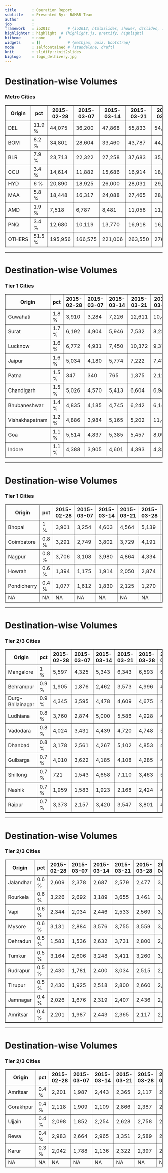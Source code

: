 ```yaml
---
title       : Operation Report
subtitle    : Presented By:- BAM&R Team
author      :
job         : 
framework   : io2012        # {io2012, html5slides, shower, dzslides, ...}
highlighter : highlight  # {highlight.js, prettify, highlight}
hitheme     : none      # 
widgets     : []            # {mathjax, quiz, bootstrap}
mode        : selfcontained # {standalone, draft}
knit        : slidify::knit2slides
biglogo     : logo_delhivery.jpg
---
```











# Destination-wise Volumes
### Metro Cities
<!-- html table generated in R 3.1.3 by xtable 1.7-4 package -->
<!-- Fri Apr 17 13:11:46 2015 -->
<table border=1>
<tr> <th> Origin </th> <th> pct </th> <th> 2015-02-28 </th> <th> 2015-03-07 </th> <th> 2015-03-14 </th> <th> 2015-03-21 </th> <th> 2015-03-28 </th> <th> 2015-04-04 </th> <th> 2015-04-11 </th>  </tr>
  <tr> <td>  DEL    </td> <td>  11.9 % </td> <td>  44,075 </td> <td>  36,200 </td> <td>  47,868 </td> <td>  55,833 </td> <td>  54,007 </td> <td>  55,721 </td> <td>  50,053 </td> </tr>
  <tr> <td>  BOM    </td> <td>  8.2 %  </td> <td>  34,801 </td> <td>  28,604 </td> <td>  33,460 </td> <td>  43,787 </td> <td>  44,373 </td> <td>  51,107 </td> <td>  34,503 </td> </tr>
  <tr> <td>  BLR    </td> <td>  7.9 %  </td> <td>  23,713 </td> <td>  22,322 </td> <td>  27,258 </td> <td>  37,683 </td> <td>  35,162 </td> <td>  39,068 </td> <td>  33,441 </td> </tr>
  <tr> <td>  CCU    </td> <td>  3.4 %  </td> <td>  14,614 </td> <td>  11,882 </td> <td>  15,686 </td> <td>  16,914 </td> <td>  18,062 </td> <td>  21,865 </td> <td>  14,276 </td> </tr>
  <tr> <td>  HYD    </td> <td>  6 %    </td> <td>  20,890 </td> <td>  18,925 </td> <td>  26,000 </td> <td>  28,031 </td> <td>  29,270 </td> <td>  34,602 </td> <td>  25,363 </td> </tr>
  <tr> <td>  MAA    </td> <td>  5.8 %  </td> <td>  18,448 </td> <td>  16,317 </td> <td>  24,088 </td> <td>  27,465 </td> <td>  28,123 </td> <td>  34,306 </td> <td>  24,603 </td> </tr>
  <tr> <td>  AMD    </td> <td>  1.9 %  </td> <td>   7,518 </td> <td>   6,787 </td> <td>   8,481 </td> <td>  11,058 </td> <td>  11,064 </td> <td>  11,698 </td> <td>   7,956 </td> </tr>
  <tr> <td>  PNQ    </td> <td>  3.4 %  </td> <td>  12,680 </td> <td>  10,119 </td> <td>  13,770 </td> <td>  16,918 </td> <td>  16,907 </td> <td>  18,439 </td> <td>  14,435 </td> </tr>
  <tr> <td>  OTHERS </td> <td>  51.5 % </td> <td> 195,956 </td> <td> 166,575 </td> <td> 221,006 </td> <td> 263,550 </td> <td> 276,378 </td> <td> 308,934 </td> <td> 217,674 </td> </tr>
   </table>

---
  
# Destination-wise Volumes
### Tier 1 Cities
<!-- html table generated in R 3.1.3 by xtable 1.7-4 package -->
<!-- Fri Apr 17 13:11:46 2015 -->
<table border=1>
<tr> <th> Origin </th> <th> pct </th> <th> 2015-02-28 </th> <th> 2015-03-07 </th> <th> 2015-03-14 </th> <th> 2015-03-21 </th> <th> 2015-03-28 </th> <th> 2015-04-04 </th> <th> 2015-04-11 </th>  </tr>
  <tr> <td> Guwahati       </td> <td>          1.8 % </td> <td>          3,910 </td> <td>          3,284 </td> <td>          7,226 </td> <td>         12,611 </td> <td>         10,429 </td> <td>         12,616 </td> <td>          7,435 </td> </tr>
  <tr> <td> Surat          </td> <td>          1.7 % </td> <td>          6,192 </td> <td>          4,904 </td> <td>          5,946 </td> <td>          7,532 </td> <td>          8,254 </td> <td>         12,021 </td> <td>          7,216 </td> </tr>
  <tr> <td> Lucknow        </td> <td>          1.6 % </td> <td>          6,772 </td> <td>          4,931 </td> <td>          7,450 </td> <td>         10,372 </td> <td>          9,374 </td> <td>          9,422 </td> <td>          6,712 </td> </tr>
  <tr> <td> Jaipur         </td> <td>          1.6 % </td> <td>          5,034 </td> <td>          4,180 </td> <td>          5,774 </td> <td>          7,222 </td> <td>          7,437 </td> <td>          7,968 </td> <td>          6,690 </td> </tr>
  <tr> <td> Patna          </td> <td>          1.5 % </td> <td>            347 </td> <td>            340 </td> <td>            765 </td> <td>          1,375 </td> <td>          2,120 </td> <td>          5,916 </td> <td>          6,323 </td> </tr>
  <tr> <td> Chandigarh     </td> <td>          1.5 % </td> <td>          5,026 </td> <td>          4,570 </td> <td>          5,413 </td> <td>          6,604 </td> <td>          6,949 </td> <td>          7,142 </td> <td>          6,203 </td> </tr>
  <tr> <td> Bhubaneshwar   </td> <td>          1.4 % </td> <td>          4,835 </td> <td>          4,185 </td> <td>          4,745 </td> <td>          6,242 </td> <td>          6,142 </td> <td>          7,496 </td> <td>          5,889 </td> </tr>
  <tr> <td> Vishakhapatnam </td> <td>          1.2 % </td> <td>          4,886 </td> <td>          3,984 </td> <td>          5,165 </td> <td>          5,202 </td> <td>         11,484 </td> <td>          8,564 </td> <td>          4,858 </td> </tr>
  <tr> <td> Goa            </td> <td>          1.1 % </td> <td>          5,514 </td> <td>          4,837 </td> <td>          5,385 </td> <td>          5,457 </td> <td>          8,094 </td> <td>          8,455 </td> <td>          4,632 </td> </tr>
  <tr> <td> Indore         </td> <td>          1.1 % </td> <td>          4,388 </td> <td>          3,905 </td> <td>          4,601 </td> <td>          4,393 </td> <td>          4,339 </td> <td>          4,719 </td> <td>          4,561 </td> </tr>
   </table>

---
  
# Destination-wise Volumes
### Tier 1 Cities
<!-- html table generated in R 3.1.3 by xtable 1.7-4 package -->
<!-- Fri Apr 17 13:11:46 2015 -->
<table border=1>
<tr> <th> Origin </th> <th> pct </th> <th> 2015-02-28 </th> <th> 2015-03-07 </th> <th> 2015-03-14 </th> <th> 2015-03-21 </th> <th> 2015-03-28 </th> <th> 2015-04-04 </th> <th> 2015-04-11 </th>  </tr>
  <tr> <td> Bhopal      </td> <td>       1 %   </td> <td>       3,901 </td> <td>       3,254 </td> <td>       4,603 </td> <td>       4,564 </td> <td>       5,139 </td> <td>       5,217 </td> <td>       4,201 </td> </tr>
  <tr> <td> Coimbatore  </td> <td>       0.8 % </td> <td>       3,291 </td> <td>       2,749 </td> <td>       3,802 </td> <td>       3,729 </td> <td>       4,191 </td> <td>       4,922 </td> <td>       3,581 </td> </tr>
  <tr> <td> Nagpur      </td> <td>       0.8 % </td> <td>       3,706 </td> <td>       3,108 </td> <td>       3,980 </td> <td>       4,864 </td> <td>       4,334 </td> <td>       5,039 </td> <td>       3,376 </td> </tr>
  <tr> <td> Howrah      </td> <td>       0.6 % </td> <td>       1,394 </td> <td>       1,175 </td> <td>       1,914 </td> <td>       2,050 </td> <td>       2,874 </td> <td>       3,679 </td> <td>       2,442 </td> </tr>
  <tr> <td> Pondicherry </td> <td>       0.4 % </td> <td>       1,077 </td> <td>       1,612 </td> <td>       1,830 </td> <td>       2,125 </td> <td>       1,270 </td> <td>       4,270 </td> <td>       1,792 </td> </tr>
  <tr> <td> NA          </td> <td>       NA    </td> <td>          NA </td> <td>          NA </td> <td>          NA </td> <td>          NA </td> <td>          NA </td> <td>          NA </td> <td>          NA </td> </tr>
   </table>

---
  
# Destination-wise Volumes
### Tier 2/3 Cities
<!-- html table generated in R 3.1.3 by xtable 1.7-4 package -->
<!-- Fri Apr 17 13:11:46 2015 -->
<table border=1>
<tr> <th> Origin </th> <th> pct </th> <th> 2015-02-28 </th> <th> 2015-03-07 </th> <th> 2015-03-14 </th> <th> 2015-03-21 </th> <th> 2015-03-28 </th> <th> 2015-04-04 </th> <th> 2015-04-11 </th>  </tr>
  <tr> <td> Mangalore        </td> <td>            1 %   </td> <td>            5,597 </td> <td>            4,325 </td> <td>            5,343 </td> <td>            6,343 </td> <td>            6,593 </td> <td>            6,301 </td> <td>            4,105 </td> </tr>
  <tr> <td> Behrampur        </td> <td>            0.9 % </td> <td>            1,905 </td> <td>            1,876 </td> <td>            2,462 </td> <td>            3,573 </td> <td>            4,996 </td> <td>            4,991 </td> <td>            3,676 </td> </tr>
  <tr> <td> Durg-Bhilainagar </td> <td>            0.9 % </td> <td>            4,345 </td> <td>            3,595 </td> <td>            4,478 </td> <td>            4,609 </td> <td>            4,675 </td> <td>            4,793 </td> <td>            3,629 </td> </tr>
  <tr> <td> Ludhiana         </td> <td>            0.8 % </td> <td>            3,760 </td> <td>            2,874 </td> <td>            5,000 </td> <td>            5,586 </td> <td>            4,928 </td> <td>            4,391 </td> <td>            3,503 </td> </tr>
  <tr> <td> Vadodara         </td> <td>            0.8 % </td> <td>            4,024 </td> <td>            3,431 </td> <td>            4,439 </td> <td>            4,720 </td> <td>            4,748 </td> <td>            5,037 </td> <td>            3,370 </td> </tr>
  <tr> <td> Dhanbad          </td> <td>            0.8 % </td> <td>            3,178 </td> <td>            2,561 </td> <td>            4,267 </td> <td>            5,102 </td> <td>            4,853 </td> <td>            4,637 </td> <td>            3,258 </td> </tr>
  <tr> <td> Gulbarga         </td> <td>            0.7 % </td> <td>            4,010 </td> <td>            3,622 </td> <td>            4,185 </td> <td>            4,108 </td> <td>            4,285 </td> <td>            4,096 </td> <td>            2,992 </td> </tr>
  <tr> <td> Shillong         </td> <td>            0.7 % </td> <td>              721 </td> <td>            1,543 </td> <td>            4,658 </td> <td>            7,110 </td> <td>            3,463 </td> <td>            5,422 </td> <td>            2,970 </td> </tr>
  <tr> <td> Nashik           </td> <td>            0.7 % </td> <td>            1,959 </td> <td>            1,583 </td> <td>            1,923 </td> <td>            2,168 </td> <td>            2,424 </td> <td>            4,321 </td> <td>            2,848 </td> </tr>
  <tr> <td> Raipur           </td> <td>            0.7 % </td> <td>            3,373 </td> <td>            2,157 </td> <td>            3,420 </td> <td>            3,547 </td> <td>            3,801 </td> <td>            4,031 </td> <td>            2,823 </td> </tr>
   </table>

---
  
# Destination-wise Volumes
### Tier 2/3 Cities
<!-- html table generated in R 3.1.3 by xtable 1.7-4 package -->
<!-- Fri Apr 17 13:11:47 2015 -->
<table border=1>
<tr> <th> Origin </th> <th> pct </th> <th> 2015-02-28 </th> <th> 2015-03-07 </th> <th> 2015-03-14 </th> <th> 2015-03-21 </th> <th> 2015-03-28 </th> <th> 2015-04-04 </th> <th> 2015-04-11 </th>  </tr>
  <tr> <td> Jalandhar </td> <td>     0.6 % </td> <td>     2,609 </td> <td>     2,378 </td> <td>     2,687 </td> <td>     2,579 </td> <td>     2,477 </td> <td>     3,400 </td> <td>     2,456 </td> </tr>
  <tr> <td> Rourkela  </td> <td>     0.6 % </td> <td>     3,226 </td> <td>     2,692 </td> <td>     3,189 </td> <td>     3,655 </td> <td>     3,461 </td> <td>     3,284 </td> <td>     2,439 </td> </tr>
  <tr> <td> Vapi      </td> <td>     0.6 % </td> <td>     2,344 </td> <td>     2,034 </td> <td>     2,446 </td> <td>     2,533 </td> <td>     2,569 </td> <td>     3,225 </td> <td>     2,383 </td> </tr>
  <tr> <td> Mysore    </td> <td>     0.6 % </td> <td>     3,131 </td> <td>     2,884 </td> <td>     3,576 </td> <td>     3,755 </td> <td>     3,559 </td> <td>     3,607 </td> <td>     2,357 </td> </tr>
  <tr> <td> Dehradun  </td> <td>     0.5 % </td> <td>     1,583 </td> <td>     1,536 </td> <td>     2,632 </td> <td>     3,731 </td> <td>     2,800 </td> <td>     2,772 </td> <td>     2,187 </td> </tr>
  <tr> <td> Tumkur    </td> <td>     0.5 % </td> <td>     3,164 </td> <td>     2,606 </td> <td>     3,248 </td> <td>     3,411 </td> <td>     3,260 </td> <td>     3,290 </td> <td>     2,049 </td> </tr>
  <tr> <td> Rudrapur  </td> <td>     0.5 % </td> <td>     2,430 </td> <td>     1,781 </td> <td>     2,400 </td> <td>     3,034 </td> <td>     2,515 </td> <td>     2,439 </td> <td>     1,912 </td> </tr>
  <tr> <td> Tirupur   </td> <td>     0.5 % </td> <td>     2,430 </td> <td>     1,925 </td> <td>     2,518 </td> <td>     2,800 </td> <td>     2,660 </td> <td>     2,962 </td> <td>     1,912 </td> </tr>
  <tr> <td> Jamnagar  </td> <td>     0.4 % </td> <td>     2,026 </td> <td>     1,676 </td> <td>     2,319 </td> <td>     2,407 </td> <td>     2,436 </td> <td>     2,444 </td> <td>     1,734 </td> </tr>
  <tr> <td> Amritsar  </td> <td>     0.4 % </td> <td>     2,201 </td> <td>     1,987 </td> <td>     2,443 </td> <td>     2,365 </td> <td>     2,117 </td> <td>     2,348 </td> <td>     1,704 </td> </tr>
   </table>

---
  
# Destination-wise Volumes
### Tier 2/3 Cities
<!-- html table generated in R 3.1.3 by xtable 1.7-4 package -->
<!-- Fri Apr 17 13:11:47 2015 -->
<table border=1>
<tr> <th> Origin </th> <th> pct </th> <th> 2015-02-28 </th> <th> 2015-03-07 </th> <th> 2015-03-14 </th> <th> 2015-03-21 </th> <th> 2015-03-28 </th> <th> 2015-04-04 </th> <th> 2015-04-11 </th>  </tr>
  <tr> <td> Amritsar  </td> <td>     0.4 % </td> <td>     2,201 </td> <td>     1,987 </td> <td>     2,443 </td> <td>     2,365 </td> <td>     2,117 </td> <td>     2,348 </td> <td>     1,704 </td> </tr>
  <tr> <td> Gorakhpur </td> <td>     0.4 % </td> <td>     2,118 </td> <td>     1,909 </td> <td>     2,109 </td> <td>     2,866 </td> <td>     2,387 </td> <td>     2,495 </td> <td>     1,617 </td> </tr>
  <tr> <td> Ujjain    </td> <td>     0.4 % </td> <td>     2,098 </td> <td>     1,852 </td> <td>     2,254 </td> <td>     2,628 </td> <td>     2,758 </td> <td>     2,501 </td> <td>     1,567 </td> </tr>
  <tr> <td> Rewa      </td> <td>     0.4 % </td> <td>     2,983 </td> <td>     2,664 </td> <td>     2,965 </td> <td>     3,351 </td> <td>     2,589 </td> <td>     2,295 </td> <td>     1,481 </td> </tr>
  <tr> <td> Karur     </td> <td>     0.3 % </td> <td>     2,042 </td> <td>     1,788 </td> <td>     2,136 </td> <td>     2,322 </td> <td>     2,397 </td> <td>     2,423 </td> <td>     1,398 </td> </tr>
  <tr> <td> NA        </td> <td>     NA    </td> <td>        NA </td> <td>        NA </td> <td>        NA </td> <td>        NA </td> <td>        NA </td> <td>        NA </td> <td>        NA </td> </tr>
   </table>
